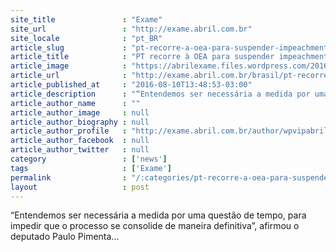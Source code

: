 ```yaml
---
site_title               : "Exame"
site_url                 : "http://exame.abril.com.br"
site_locale              : "pt_BR"
article_slug             : "pt-recorre-a-oea-para-suspender-impeachment"
article_title            : "PT recorre à OEA para suspender impeachment"
article_image            : "https://abrilexame.files.wordpress.com/2016/09/size_960_16_9_dilma51.jpg?quality=70&strip=all&w=960"
article_url              : "http://exame.abril.com.br/brasil/pt-recorre-a-comissao-de-direitos-humanos-da-oea-para-suspender-impeachment/"
article_published_at     : "2016-08-10T13:48:53-03:00"
article_description      : "“Entendemos ser necessária a medida por uma questão de tempo, para impedir que o processo se consolide de maneira definitiva”, afirmou o deputado Paulo Pimenta..."
article_author_name      : ""
article_author_image     : null
article_author_biography : null
article_author_profile   : "http://exame.abril.com.br/author/wpvipabril/"
article_author_facebook  : null
article_author_twitter   : null
category                 : ['news']
tags                     : ['Exame']
permalink                : "/:categories/pt-recorre-a-oea-para-suspender-impeachment/"
layout                   : post
---
```


“Entendemos ser necessária a medida por uma questão de tempo, para impedir que o processo se consolide de maneira definitiva”, afirmou o deputado Paulo Pimenta...
